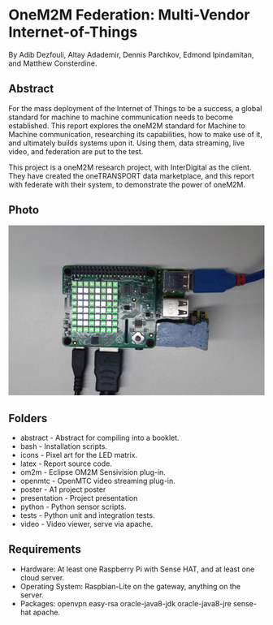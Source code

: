 OneM2M Federation: Multi-Vendor Internet-of-Things
==================================================

By Adib Dezfouli, Altay Adademir, Dennis Parchkov, Edmond Ipindamitan, and Matthew Consterdine.

## Abstract

For the mass deployment of the Internet of Things to be a success, a global standard for machine to machine communication needs to become established. This report explores the oneM2M standard for Machine to Machine communication, researching its capabilities, how to make use of it, and ultimately builds systems upon it. Using them, data streaming, live video, and federation are put to the test.

This project is a oneM2M research project, with InterDigital as the client. They have created the oneTRANSPORT data marketplace, and this report with federate with their system, to demonstrate the power of oneM2M.

## Photo

![](/latex/images/okpicture.jpg)

## Folders

* abstract - Abstract for compiling into a booklet.
* bash - Installation scripts.
* icons - Pixel art for the LED matrix.
* latex - Report source code.
* om2m - Eclipse OM2M Sensivision plug-in.
* openmtc - OpenMTC video streaming plug-in.
* poster - A1 project poster
* presentation - Project presentation
* python - Python sensor scripts.
* tests - Python unit and integration tests.
* video - Video viewer, serve via apache.

## Requirements

* Hardware: At least one Raspberry Pi with Sense HAT, and at least one cloud server.
* Operating System: Raspbian-Lite on the gateway, anything on the server.
* Packages: openvpn easy-rsa oracle-java8-jdk oracle-java8-jre sense-hat apache.
